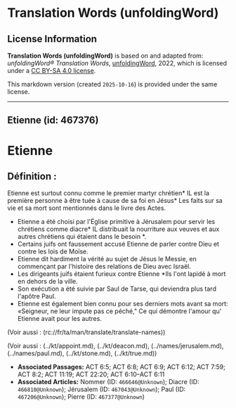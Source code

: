 # Translation Words (unfoldingWord)

## License Information

**Translation Words (unfoldingWord)** is based on and adapted from: _unfoldingWord® Translation Words_, [unfoldingWord](https://unfoldingword.org/utw), 2022, which is licensed under a [CC BY-SA 4.0 license](https://creativecommons.org/licenses/by-sa/4.0/legalcode.en).

This markdown version (created `2025-10-16`) is provided under the same license.



--------------------------------

## Etienne (id: 467376)

Etienne
=======

Définition :
------------

Etienne est surtout connu comme le premier martyr chrétien\* IL est la première personne à être tuée à cause de sa foi en Jésus\* Les faits sur sa vie et sa mort sont mentionnés dans le livre des Actes.

* Etienne a été choisi par l'Église primitive à Jérusalem pour servir les chrétiens comme diacre\* IL distribuait la nourriture aux veuves et aux autres chrétiens qui étaient dans le besoin \*.
* Certains juifs ont faussement accusé Etienne de parler contre Dieu et contre les lois de Moïse.
* Etienne dit hardiment la vérité au sujet de Jésus le Messie, en commençant par l'histoire des relations de Dieu avec Israël.
* Les dirigeants juifs étaient furieux contre Etienne \*Ils l'ont lapidé à mort en dehors de la ville.
* Son exécution a été suivie par Saul de Tarse, qui deviendra plus tard l'apôtre Paul.
* Etienne est également bien connu pour ses derniers mots avant sa mort: «Seigneur, ne leur impute pas ce péché," Ce qui démontre l'amour qu' Etienne avait pour les autres.

(Voir aussi : (rc://fr/ta/man/translate/translate\-names))

(Voir aussi : (../kt/appoint.md), (../kt/deacon.md), (../names/jerusalem.md), (../names/paul.md), (../kt/stone.md), (../kt/true.md))

* **Associated Passages:** ACT 6:5; ACT 6:8; ACT 6:9; ACT 6:12; ACT 7:59; ACT 8:2; ACT 11:19; ACT 22:20; ACT 6:10–ACT 6:11
* **Associated Articles:** Nommer (ID: `466646@Unknown`); Diacre (ID: `466810@Unknown`); Jérusalem (ID: `467043@Unknown`); Paul (ID: `467206@Unknown`); Pierre (ID: `467377@Unknown`)

